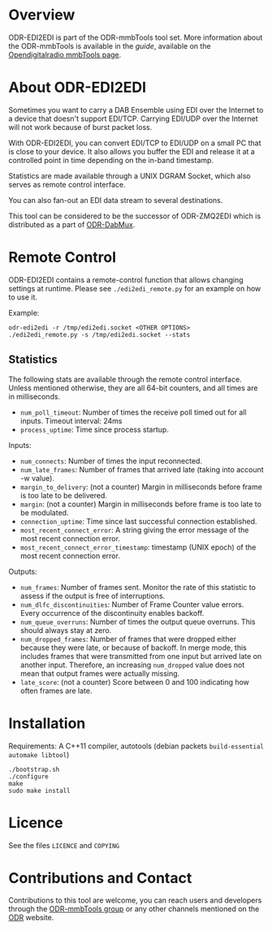 Overview
========

ODR-EDI2EDI is part of the ODR-mmbTools tool set. More information about the
ODR-mmbTools is available in the *guide*, available on the
[Opendigitalradio mmbTools page](http://www.opendigitalradio.org/mmbtools).

About ODR-EDI2EDI
=================

Sometimes you want to carry a DAB Ensemble using EDI over the Internet to a device that doesn't support EDI/TCP.
Carrying EDI/UDP over the Internet will not work because of burst packet loss.

With ODR-EDI2EDI, you can convert EDI/TCP to EDI/UDP on a small PC that is close to your device. It also allows you
buffer the EDI and release it at a controlled point in time depending on the in-band timestamp.

Statistics are made available through a UNIX DGRAM Socket, which also serves as remote control interface.

You can also fan-out an EDI data stream to several destinations.

This tool can be considered to be the successor of ODR-ZMQ2EDI which is distributed as a part of
[ODR-DabMux](https://github.com/Opendigitalradio/ODR-DabMux).

Remote Control
==============

ODR-EDI2EDI contains a remote-control function that allows changing settings at runtime.
Please see `./edi2edi_remote.py` for an example on how to use it.

Example:

    odr-edi2edi -r /tmp/edi2edi.socket <OTHER OPTIONS>
    ./edi2edi_remote.py -s /tmp/edi2edi.socket --stats

Statistics
----------

The following stats are available through the remote control interface. Unless mentioned otherwise, they
are all 64-bit counters, and all times are in milliseconds.

 * `num_poll_timeout`: Number of times the receive poll timed out for all inputs. Timeout interval: 24ms
 * `process_uptime`: Time since process startup.

Inputs:

 * `num_connects`: Number of times the input reconnected.
 * `num_late_frames`: Number of frames that arrived late (taking into account -w value).
 * `margin_to_delivery`: (not a counter) Margin in milliseconds before frame is too late to be delivered.
 * `margin`: (not a counter) Margin in milliseconds before frame is too late to be modulated.
 * `connection_uptime`: Time since last successful connection established.
 * `most_recent_connect_error`: A string giving the error message of the most recent connection error.
 * `most_recent_connect_error_timestamp`: timestamp (UNIX epoch) of the most recent connection error.

Outputs:

 * `num_frames`: Number of frames sent. Monitor the rate of this statistic to assess if the output is free of interruptions.
 * `num_dlfc_discontinuities`: Number of Frame Counter value errors. Every occurrence of the discontinuity enables backoff.
 * `num_queue_overruns`: Number of times the output queue overruns. This should always stay at zero.
 * `num_dropped_frames`: Number of frames that were dropped either because they were late, or because of backoff. In merge
   mode, this includes frames that were transmitted from one input but arrived late on another input. Therefore, an
   increasing `num_dropped` value does not mean that output frames were actually missing.
 * `late_score`: (not a counter) Score between 0 and 100 indicating how often frames are late.


Installation
============

Requirements: A C++11 compiler, autotools (debian packets `build-essential automake libtool`)

    ./bootstrap.sh
    ./configure
    make
    sudo make install

Licence
=======

See the files `LICENCE` and `COPYING`


Contributions and Contact
=========================

Contributions to this tool are welcome, you can reach users and developers through the
[ODR-mmbTools group](https://groups.io/g/odr-mmbtools)
or any other channels mentioned on the [ODR](https://www.opendigitalradio.org) website.
